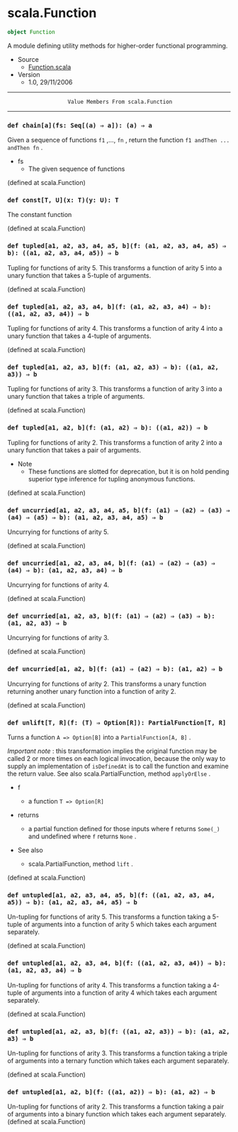 
#                                scala.Function                                #

```scala
object Function
```

A module defining utility methods for higher-order functional programming.

* Source
  * [Function.scala](https://github.com/scala/scala/tree/6d09a1ba5f/src/library/scala/Function.scala#L1)
* Version
  * 1.0, 29/11/2006


--------------------------------------------------------------------------------
                       Value Members From scala.Function
--------------------------------------------------------------------------------


### `def chain[a](fs: Seq[(a) ⇒ a]): (a) ⇒ a`                                ###

Given a sequence of functions `f1` ,..., `fn` , return the function
 `f1 andThen ... andThen fn` .

* fs
  * The given sequence of functions

(defined at scala.Function)


### `def const[T, U](x: T)(y: U): T`                                         ###

The constant function

(defined at scala.Function)


### `def tupled[a1, a2, a3, a4, a5, b](f: (a1, a2, a3, a4, a5) ⇒ b): ((a1, a2, a3, a4, a5)) ⇒ b` ###

Tupling for functions of arity 5. This transforms a function of arity 5 into a
unary function that takes a 5-tuple of arguments.

(defined at scala.Function)


### `def tupled[a1, a2, a3, a4, b](f: (a1, a2, a3, a4) ⇒ b): ((a1, a2, a3, a4)) ⇒ b` ###

Tupling for functions of arity 4. This transforms a function of arity 4 into a
unary function that takes a 4-tuple of arguments.

(defined at scala.Function)


### `def tupled[a1, a2, a3, b](f: (a1, a2, a3) ⇒ b): ((a1, a2, a3)) ⇒ b`     ###

Tupling for functions of arity 3. This transforms a function of arity 3 into a
unary function that takes a triple of arguments.

(defined at scala.Function)


### `def tupled[a1, a2, b](f: (a1, a2) ⇒ b): ((a1, a2)) ⇒ b`                 ###

Tupling for functions of arity 2. This transforms a function of arity 2 into a
unary function that takes a pair of arguments.

* Note
  * These functions are slotted for deprecation, but it is on hold pending
    superior type inference for tupling anonymous functions.

(defined at scala.Function)


### `def uncurried[a1, a2, a3, a4, a5, b](f: (a1) ⇒ (a2) ⇒ (a3) ⇒ (a4) ⇒ (a5) ⇒ b): (a1, a2, a3, a4, a5) ⇒ b` ###

Uncurrying for functions of arity 5.

(defined at scala.Function)


### `def uncurried[a1, a2, a3, a4, b](f: (a1) ⇒ (a2) ⇒ (a3) ⇒ (a4) ⇒ b): (a1, a2, a3, a4) ⇒ b` ###

Uncurrying for functions of arity 4.

(defined at scala.Function)


### `def uncurried[a1, a2, a3, b](f: (a1) ⇒ (a2) ⇒ (a3) ⇒ b): (a1, a2, a3) ⇒ b` ###

Uncurrying for functions of arity 3.

(defined at scala.Function)


### `def uncurried[a1, a2, b](f: (a1) ⇒ (a2) ⇒ b): (a1, a2) ⇒ b`             ###

Uncurrying for functions of arity 2. This transforms a unary function returning
another unary function into a function of arity 2.

(defined at scala.Function)


### `def unlift[T, R](f: (T) ⇒ Option[R]): PartialFunction[T, R]`            ###

Turns a function `A => Option[B]` into a `PartialFunction[A, B]` .

 *Important note* : this transformation implies the original function may be
called 2 or more times on each logical invocation, because the only way to
supply an implementation of `isDefinedAt` is to call the function and examine
the return value. See also scala.PartialFunction, method `applyOrElse` .

* f
  * a function `T => Option[R]`
* returns
  * a partial function defined for those inputs where f returns `Some(_)` and
    undefined where `f` returns `None` .

* See also
  * scala.PartialFunction, method `lift` .

(defined at scala.Function)


### `def untupled[a1, a2, a3, a4, a5, b](f: ((a1, a2, a3, a4, a5)) ⇒ b): (a1, a2, a3, a4, a5) ⇒ b` ###

Un-tupling for functions of arity 5. This transforms a function taking a 5-tuple
of arguments into a function of arity 5 which takes each argument separately.

(defined at scala.Function)


### `def untupled[a1, a2, a3, a4, b](f: ((a1, a2, a3, a4)) ⇒ b): (a1, a2, a3, a4) ⇒ b` ###

Un-tupling for functions of arity 4. This transforms a function taking a 4-tuple
of arguments into a function of arity 4 which takes each argument separately.

(defined at scala.Function)


### `def untupled[a1, a2, a3, b](f: ((a1, a2, a3)) ⇒ b): (a1, a2, a3) ⇒ b`   ###

Un-tupling for functions of arity 3. This transforms a function taking a triple
of arguments into a ternary function which takes each argument separately.

(defined at scala.Function)


### `def untupled[a1, a2, b](f: ((a1, a2)) ⇒ b): (a1, a2) ⇒ b`               ###

Un-tupling for functions of arity 2. This transforms a function taking a pair of
arguments into a binary function which takes each argument separately.
(defined at scala.Function)
